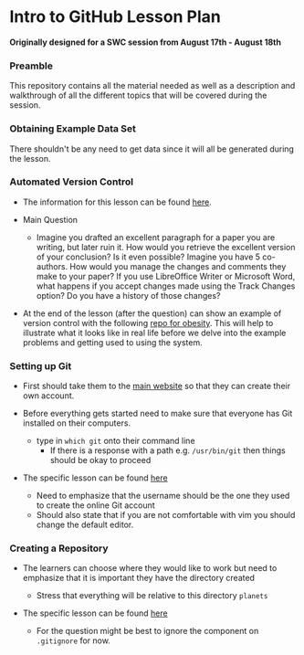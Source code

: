 # Intro to GitHub Lesson Plan
**Originally designed for a SWC session from August 17th - August 18th**

### Preamble

This repository contains all the material needed as well as a description and walkthrough of all the different topics that will be covered during the session.

### Obtaining Example Data Set

There shouldn't be any need to get data since it will all be generated during the lesson. 

### Automated Version Control

* The information for this lesson can be found [here](https://swcarpentry.github.io/git-novice/01-basics/). 

* Main Question
  * Imagine you drafted an excellent paragraph for a paper you are writing, but later ruin it. How would you retrieve the excellent version of your conclusion? Is it even possible? Imagine you have 5 co-authors. How would you manage the changes and comments they make to your paper? If you use LibreOffice Writer or Microsoft Word, what happens if you accept changes made using the Track Changes option? Do you have a history of those changes?

* At the end of the lesson (after the question) can show an example of version control with the following [repo for obesity](https://github.com/SchlossLab/Sze_Obesity_mBio_2016/commits/master). This will help to illustrate what it looks like in real life before we delve into the example problems and getting used to using the system.


### Setting up Git

* First should take them to the [main website](https://github.com/) so that they can create their own account.

* Before everything gets started need to make sure that everyone has Git installed on their computers.
  * type in `which git` onto their command line
    * If there is a response with a path e.g. `/usr/bin/git` then things should be okay to proceed

* The specific lesson can be found [here](https://swcarpentry.github.io/git-novice/02-setup/)
  * Need to emphasize that the username should be the one they used to create the online Git account
  * Should also state that if you are not comfortable with vim you should change the default editor.


### Creating a Repository

* The learners can choose where they would like to work but need to emphasize that it is important they have the directory created
  * Stress that everything will be relative to this directory `planets`
  
* The specific lesson can be found [here](https://swcarpentry.github.io/git-novice/03-create/)
  * For the question might be best to ignore the component on `.gitignore` for now. 




